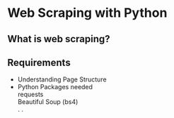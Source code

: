 # Web Scraping with Python

<h2>What is web scraping?</h2>
<h2>Requirements</h2>
<ul>
  <li>Understanding Page Structure</li>
  <li>Python Packages needed</li>
  requests</br>
  Beautiful Soup (bs4)</br>
  .
  .
</ul>
